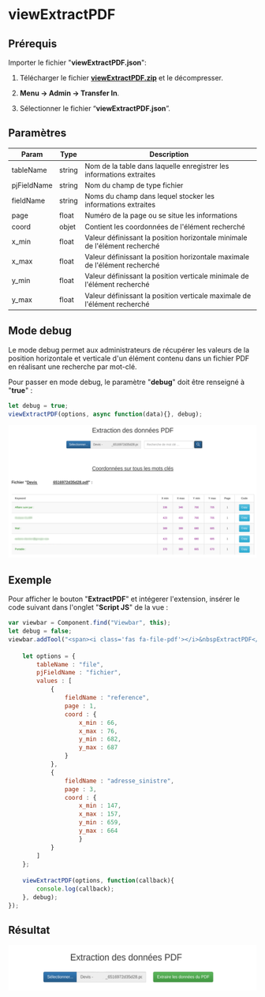 # viewExtractPDF

## Prérequis

Importer le fichier "**viewExtractPDF.json**":

1. Télécharger le fichier [**viewExtractPDF.zip**](https://drive.google.com/file/d/1BJHnV0t0yNKgFAfjbs7ZLXWVovdlE6eT/view?usp=sharing) et le décompresser.

2. **Menu → Admin → Transfer In**.

3. Sélectionner le fichier “**viewExtractPDF.json**”.

## Paramètres 

|Param|	Type|	Description|
|-----|-----|--------------|
|tableName|	string|	Nom de la table dans laquelle enregistrer les informations extraites
|pjFieldName|	string|	Nom du champ de type fichier
|fieldName|	string|	Noms du champ dans lequel stocker les informations extraites
|page|	float|	Numéro de la page ou se situe les informations
|coord| objet| Contient les coordonnées de l'élément recherché
|x_min|	float|	Valeur définissant la position horizontale minimale de l'élément recherché
|x_max|	float|	Valeur définissant la position horizontale maximale de l'élément recherché
|y_min|	float|	Valeur définissant la position verticale minimale de l'élément recherché
|y_max|	float|	Valeur définissant la position verticale maximale de l'élément recherché

## Mode debug

Le mode debug permet aux administrateurs de récupérer les valeurs de la position horizontale et verticale d'un élément contenu dans un fichier PDF en réalisant une recherche par mot-clé.

Pour passer en mode debug, le paramètre "**debug**" doit être renseigné à "**true**" :

```javascript
let debug = true;
viewExtractPDF(options, async function(data){}, debug);
```

![screenshot](images/viewExtractPDF1.png "viewExtractPDF")

## Exemple

Pour afficher le bouton "**ExtractPDF**" et intégerer l'extension, insérer le code suivant dans l'onglet "**Script JS**" de la vue :

```javascript
var viewbar = Component.find("Viewbar", this);
let debug = false;
viewbar.addTool("<span><i class='fas fa-file-pdf'></i>&nbspExtractPDF</span>", function(){

    let options = {
        tableName : "file", 
        pjFieldName : "fichier", 
        values : [
            {
                fieldName : "reference", 
                page : 1, 
                coord : {
                    x_min : 66, 
                    x_max : 76, 
                    y_min : 682, 
                    y_max : 687
                }
            },
            {
                fieldName : "adresse_sinistre", 
                page : 3, 
                coord : {
                    x_min : 147, 
                    x_max : 157, 
                    y_min : 659, 
                    y_max : 664
                    }
            }
        ]
    };
    
    viewExtractPDF(options, function(callback){
        console.log(callback);
    }, debug);
});
```

## Résultat

![screenshot](images/viewExtractPDF2.png "viewExtractPDF")